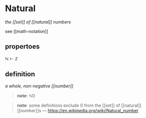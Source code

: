 # Natural

_the [[set]] of [[natural]] numbers_

see [[math-notation]]

## propertoes

$\mathbb N \vdash \mathbb Z$

## definition

_a whole, non-negative [[number]]_

> **note**: $\mathbb N 0$

> **note**: some definitions exclude $0$ from the [[set]] of [[natural]] [[number]]s &mdash; <https://en.wikipedia.org/wiki/Natural_number>
